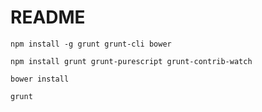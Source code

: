 # README #

`npm install -g grunt grunt-cli bower`

`npm install grunt grunt-purescript grunt-contrib-watch`

`bower install`

`grunt`